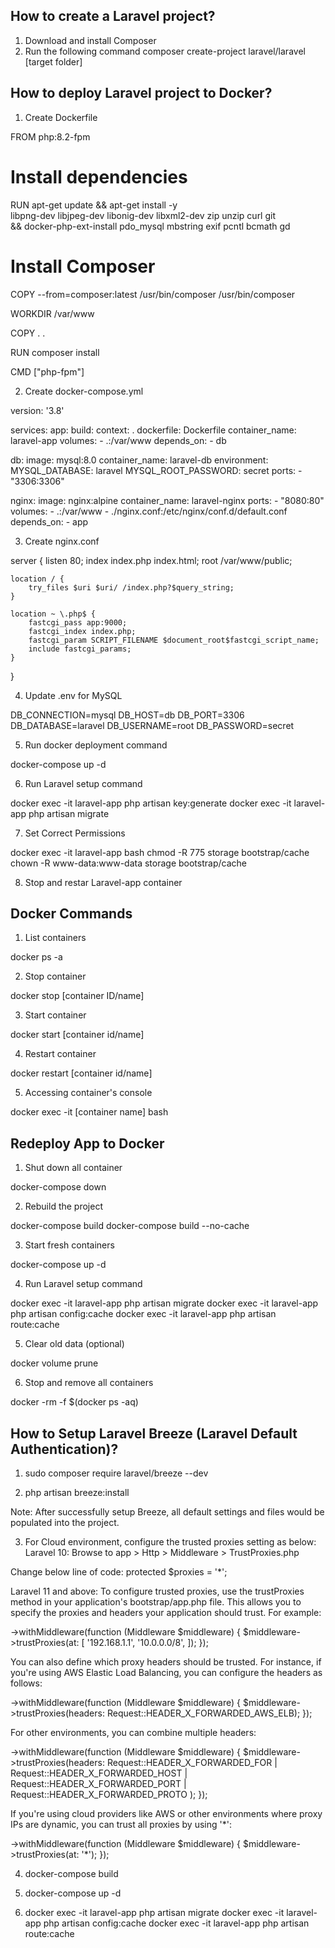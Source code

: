 How to create a Laravel project?
--------------------------------
1. Download and install Composer
2. Run the following command
    composer create-project laravel/laravel [target folder]

How to deploy Laravel project to Docker?
----------------------------------------
1. Create Dockerfile

FROM php:8.2-fpm

# Install dependencies
RUN apt-get update && apt-get install -y \
    libpng-dev libjpeg-dev libonig-dev libxml2-dev zip unzip curl git \
    && docker-php-ext-install pdo_mysql mbstring exif pcntl bcmath gd

# Install Composer
COPY --from=composer:latest /usr/bin/composer /usr/bin/composer

WORKDIR /var/www

COPY . .

RUN composer install

CMD ["php-fpm"]


2. Create docker-compose.yml

version: '3.8'

services:
  app:
    build:
      context: .
      dockerfile: Dockerfile
    container_name: laravel-app
    volumes:
      - .:/var/www
    depends_on:
      - db

  db:
    image: mysql:8.0
    container_name: laravel-db
    environment:
      MYSQL_DATABASE: laravel
      MYSQL_ROOT_PASSWORD: secret
    ports:
      - "3306:3306"

  nginx:
    image: nginx:alpine
    container_name: laravel-nginx
    ports:
      - "8080:80"
    volumes:
      - .:/var/www
      - ./nginx.conf:/etc/nginx/conf.d/default.conf
    depends_on:
      - app


3. Create nginx.conf

server {
    listen 80;
    index index.php index.html;
    root /var/www/public;

    location / {
        try_files $uri $uri/ /index.php?$query_string;
    }

    location ~ \.php$ {
        fastcgi_pass app:9000;
        fastcgi_index index.php;
        fastcgi_param SCRIPT_FILENAME $document_root$fastcgi_script_name;
        include fastcgi_params;
    }
}


4. Update .env for MySQL

DB_CONNECTION=mysql
DB_HOST=db
DB_PORT=3306
DB_DATABASE=laravel
DB_USERNAME=root
DB_PASSWORD=secret

5. Run docker deployment command

docker-compose up -d

6. Run Laravel setup command

docker exec -it laravel-app php artisan key:generate
docker exec -it laravel-app php artisan migrate

7. Set Correct Permissions

docker exec -it laravel-app bash
chmod -R 775 storage bootstrap/cache
chown -R www-data:www-data storage bootstrap/cache

8. Stop and restar Laravel-app container

Docker Commands
---------------

1. List containers

docker ps -a

2. Stop container

docker stop [container ID/name]

3. Start container

docker start [container id/name]

4. Restart container

docker restart [container id/name]

5. Accessing container's console

docker exec -it [container name] bash

Redeploy App to Docker
----------------------

1. Shut down all container

docker-compose down

2. Rebuild the project

docker-compose build
docker-compose build --no-cache

3. Start fresh containers

docker-compose up -d

4. Run Laravel setup command

docker exec -it laravel-app php artisan migrate
docker exec -it laravel-app php artisan config:cache
docker exec -it laravel-app php artisan route:cache

5. Clear old data (optional)

docker volume prune

6. Stop and remove all containers

docker -rm -f $(docker ps -aq)

How to Setup Laravel Breeze (Laravel Default Authentication)?
-------------------------------------------------------------

1. sudo composer require laravel/breeze --dev

2. php artisan breeze:install

Note: After successfully setup Breeze, all default settings and files would be populated into the project.

3. For Cloud environment, configure the trusted proxies setting as below:
Laravel 10:
Browse to app > Http > Middleware > TrustProxies.php

Change below line of code:
protected $proxies = '*';

Laravel 11 and above:
To configure trusted proxies, use the trustProxies method in your application's bootstrap/app.php file. This allows you to specify the proxies and headers your application should trust. For example:

->withMiddleware(function (Middleware $middleware) {
   $middleware->trustProxies(at: [
       '192.168.1.1',
       '10.0.0.0/8',
   ]);
});

You can also define which proxy headers should be trusted. For instance, if you're using AWS Elastic Load Balancing, you can configure the headers as follows:

->withMiddleware(function (Middleware $middleware) {
   $middleware->trustProxies(headers: Request::HEADER_X_FORWARDED_AWS_ELB);
});

For other environments, you can combine multiple headers:

->withMiddleware(function (Middleware $middleware) {
$middleware->trustProxies(headers:
Request::HEADER_X_FORWARDED_FOR |
Request::HEADER_X_FORWARDED_HOST |
Request::HEADER_X_FORWARDED_PORT |
Request::HEADER_X_FORWARDED_PROTO
);
});

If you're using cloud providers like AWS or other environments where proxy IPs are dynamic, you can trust all proxies by using '*':

->withMiddleware(function (Middleware $middleware) {
   $middleware->trustProxies(at: '*');
});

4. docker-compose build

5. docker-compose up -d

6. docker exec -it laravel-app php artisan migrate
   docker exec -it laravel-app php artisan config:cache
   docker exec -it laravel-app php artisan route:cache

